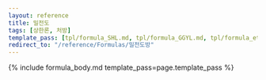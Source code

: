 ```yaml
---
layout: reference
title: 밀전도
tags: [상한론, 처방]
template_pass: [tpl/formula_SHL.md, tpl/formula_GGYL.md, tpl/formula_etc.md]
redirect_to: "/reference/Formulas/밀전도방"
---
```



{% include formula_body.md template_pass=page.template_pass %}
